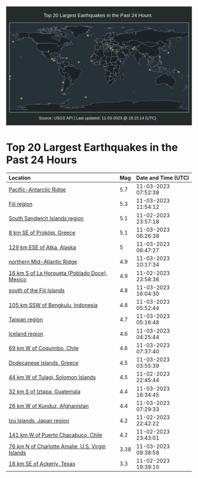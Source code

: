 ![Map](./map.png)

# Top 20 Largest Earthquakes in the Past 24 Hours

| Location | Mag | Date and Time (UTC) |
|:---|:---|:---|
| [Pacific-Antarctic Ridge](https://earthquake.usgs.gov/earthquakes/eventpage/us7000l8jc) | 5.7 | 11-03-2023 07:52:38 |
| [Fiji region](https://earthquake.usgs.gov/earthquakes/eventpage/us7000l8kf) | 5.3 | 11-03-2023 11:54:12 |
| [South Sandwich Islands region](https://earthquake.usgs.gov/earthquakes/eventpage/us7000l8gt) | 5.1 | 11-02-2023 23:57:18 |
| [8 km SE of Prokópi, Greece](https://earthquake.usgs.gov/earthquakes/eventpage/us7000l8ij) | 5.1 | 11-03-2023 06:26:38 |
| [129 km ESE of Atka, Alaska](https://earthquake.usgs.gov/earthquakes/eventpage/us7000l8in) | 5 | 11-03-2023 06:47:27 |
| [northern Mid-Atlantic Ridge](https://earthquake.usgs.gov/earthquakes/eventpage/us7000l8k7) | 4.9 | 11-03-2023 10:17:34 |
| [16 km S of La Horqueta (Poblado Doce), Mexico](https://earthquake.usgs.gov/earthquakes/eventpage/us7000l8gq) | 4.9 | 11-02-2023 23:58:36 |
| [south of the Fiji Islands](https://earthquake.usgs.gov/earthquakes/eventpage/us7000l8mf) | 4.8 | 11-03-2023 16:04:30 |
| [105 km SSW of Bengkulu, Indonesia](https://earthquake.usgs.gov/earthquakes/eventpage/us7000l8ib) | 4.8 | 11-03-2023 05:52:44 |
| [Taiwan region](https://earthquake.usgs.gov/earthquakes/eventpage/us7000l8i5) | 4.7 | 11-03-2023 05:16:48 |
| [Iceland region](https://earthquake.usgs.gov/earthquakes/eventpage/us7000l8i0) | 4.6 | 11-03-2023 04:25:44 |
| [69 km W of Coquimbo, Chile](https://earthquake.usgs.gov/earthquakes/eventpage/us7000l8iw) | 4.6 | 11-03-2023 07:37:40 |
| [Dodecanese Islands, Greece](https://earthquake.usgs.gov/earthquakes/eventpage/us7000l8hp) | 4.5 | 11-03-2023 03:55:39 |
| [44 km W of Tulagi, Solomon Islands](https://earthquake.usgs.gov/earthquakes/eventpage/us7000l8gf) | 4.5 | 11-02-2023 22:45:44 |
| [32 km S of Iztapa, Guatemala](https://earthquake.usgs.gov/earthquakes/eventpage/us7000l8mz) | 4.4 | 11-03-2023 16:34:45 |
| [26 km W of Kunduz, Afghanistan](https://earthquake.usgs.gov/earthquakes/eventpage/us7000l8iv) | 4.4 | 11-03-2023 07:29:33 |
| [Izu Islands, Japan region](https://earthquake.usgs.gov/earthquakes/eventpage/us7000l8gj) | 4.2 | 11-02-2023 22:42:22 |
| [141 km W of Puerto Chacabuco, Chile](https://earthquake.usgs.gov/earthquakes/eventpage/us7000l8gp) | 4.2 | 11-02-2023 23:43:01 |
| [76 km N of Charlotte Amalie, U.S. Virgin Islands](https://earthquake.usgs.gov/earthquakes/eventpage/pr71430693) | 3.38 | 11-03-2023 09:38:58 |
| [18 km SE of Ackerly, Texas](https://earthquake.usgs.gov/earthquakes/eventpage/tx2023vmtn) | 3.3 | 11-02-2023 19:39:10 |
